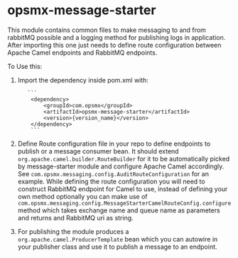 # opsmx-message-starter
This module contains common files to make messaging to and from rabbitMQ possible and a logging method for publishing logs in application.
After importing this one just needs to define route configuration between Apache Camel endpoints and RabbitMQ endpoints.

To Use this:

1) Import the dependency inside pom.xml with:
        
          ```
           <dependency>
               <groupId>com.opsmx</groupId>
               <artifactId>opsmx-message-starter</artifactId>
               <version>{version_name}</version>
           </dependency>
           ```
        
2) Define Route configuration file in your repo to define endpoints to publish or a message consumer bean.
   It should extend `org.apache.camel.builder.RouteBuilder` for it to be automatically picked by message-starter module and configure Apache Camel accordingly.
  See `com.opsmx.messaging.config.AuditRouteConfiguration` for an example. While defining the route configuration you will need to construct
 RabbitMQ endpoint for Camel to use, instead of defining your own method optionally you can make use of `com.opsmx.messaging.config.MessageStarterCamelRouteConfig.configure`
 method which takes exchange name and queue name as parameters and returns and RabbitMQ uri as string.


3) For publishing the module produces a `org.apache.camel.ProducerTemplate` bean which you can autowire in your publisher class and use it to publish a message to an endpoint. 